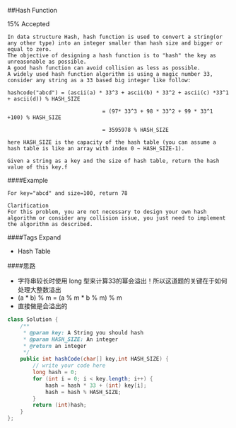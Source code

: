 ##Hash Function

15% Accepted

	In data structure Hash, hash function is used to convert a string(or any other type) into an integer smaller than hash size and bigger or equal to zero.
    The objective of designing a hash function is to "hash" the key as unreasonable as possible.
    A good hash function can avoid collision as less as possible.
    A widely used hash function algorithm is using a magic number 33, consider any string as a 33 based big integer like follow:

	hashcode("abcd") = (ascii(a) * 33^3 + ascii(b) * 33^2 + ascii(c) *33^1 + ascii(d)) % HASH_SIZE

	                              = (97* 33^3 + 98 * 33^2 + 99 * 33^1 +100) % HASH_SIZE

	                              = 3595978 % HASH_SIZE

	here HASH_SIZE is the capacity of the hash table (you can assume a hash table is like an array with index 0 ~ HASH_SIZE-1).

	Given a string as a key and the size of hash table, return the hash value of this key.f



####Example

	For key="abcd" and size=100, return 78

	Clarification
	For this problem, you are not necessary to design your own hash algorithm or consider any collision issue, you just need to implement the algorithm as described.

####Tags Expand
- Hash Table

####思路
- 字符串较长时使用 long 型来计算33的幂会溢出！所以这道题的关键在于如何处理大整数溢出
- (a * b) % m = (a % m * b % m) % m
- 直接做是会溢出的

```java
class Solution {
    /**
     * @param key: A String you should hash
     * @param HASH_SIZE: An integer
     * @return an integer
     */
    public int hashCode(char[] key,int HASH_SIZE) {
        // write your code here
        long hash = 0;
        for (int i = 0; i < key.length; i++) {
            hash = hash * 33 + (int) key[i];
            hash = hash % HASH_SIZE;
        }
        return (int)hash;
    }
};

```
